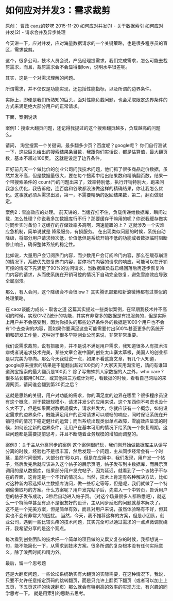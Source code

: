 # 如何应对并发3：需求裁剪

原创： 曹政  caoz的梦呓  2015-11-20
如何应对并发(1) - 关于数据索引
如何应对并发(2) - 请求合并及异步处理

今天讲一下，应对并发，应对海量数据请求的一个关键策略，也是很多程序员的盲区，需求裁剪。

这个，很多公司，技术人员会说，产品经理提需求，我们完成需求，怎么可能去裁剪需求，而且，裁剪需求会不会显得很low，说明水平很差呢。

其实，这是一个对需求理解的问题。

所谓需求，并不仅仅是功能实现，还包括性能指标，以及所谓的边界条件。

实际上，即便是我们所熟知的巨头，面对性能负载问题，也会采取限定边界条件的方式来满足绝大部分用户的正常请求。

下面，案例说话

案例1：搜索大翻页问题，还记得我提过的这个搜索翻页越多，负载越高的问题么。

请问，
淘宝搜索一个关键词，最多翻多少页？百度呢？google呢？
你们自行测试一下，这些巨头给出的搜索结果条目数，我跟你们实话说，都是估算值，最大翻页数，基本不超过100页。
这就是设定了边界条件。

正好前几天一个做比价的创业公司问我技术问题，他们抓了很多商品定价数据，虽然并发不高，但是数据量很大，要在每个搜索中给出结果数和精确翻页数，结果一个带搜索条件的 count(*)的问题出来了，效率特别低，执行开销特别大，跑来问我怎么优化，我告诉他，连百度和谷歌都没法做这样的精确结果，你让我怎么优化。这事就必须从需求出发，第一，不需要精确的返回结果数，第二，翻页做限定。

案例2：雪崩效应的处理。
前天讲的，当缓存扛不住，负载传递给数据库，瞬间过载，怎么处理？你说我多加数据库行不行？那要缓存干嘛用的呢？你说我缓存做实时同步实时备份？这缓存的存储效率多高啊，网速能跟的上？ 
这就涉及一个灾难应急机制，简单说就是 降级服务，有损服务。
在出现类似问题的时候，系统自动降级，将部分用户请求频次低，价值低但是系统开销不低的功能或者数据临时阻断停止响应，确保整体系统的稳定性。

比如说，大量用户会订阅热门内容，而少数用户会订阅冷门内容，那么在缓存崩溃的情况下，系统优先恢复热门内容，暂停冷门内容的请求的响应，可能可以在开销可控的情况下先满足了90%的访问请求，当数据库负载已经回落后再逐步恢复冷门内容的请求，从而使系统在开销可控的情况下自动完全恢复，避免雪崩效应导致全局崩溃。

那么，有人会问，这个降级会不会很low？ 其实腾讯邮箱和新浪微博都有过类似的处理策略。


在 caoz谈能力成长 - 取舍之道 这篇其实提过一些类似案例，在早期我技术并不高明的时候，实现CNZZ统计的功能，其实有非常多的数据是有损服务的，但是实际上用户并不会感受到，因为你损失的那些边界条件外的数据是1000个用户也不会有1个去查询的内容，而如果你要满足这些可能需要付出500%甚至更多的系统开销和研发工作量，这种对于很多早期创业公司来说，非常非常重要。

我们说需求裁剪，说有损服务，并不是说不满足用户需求，我知道很多人有技术洁癖或者说追求技术完美，某些文章会说中国的创业太山寨太草根，美国人的创业都是以完美为导向。那么今天我就说一点，如果不看这篇文章，有几个人知道，google原来搜索的结果是不能翻出超过100页的？大家天天用淘宝吧，请问有谁知道淘宝搜索的最大翻页是100页？ 除了写蜘蛛抓人家数据的人之外，who care ?
很多站长都用CNZZ，或其他第三方统计对吧，看数据的时候，看看自己网站的来源网页，请问谁会翻到第20页之后？

这就是思路的关键，用户对功能的需求，你的满足度的边界在哪里？很多程序员没有这个概念，对于数据规模小，请求并发少的应用来说，这个东西你不考虑也没什么大不了，但是如果面对数据规模大，请求并发大，你就应该有一个概念，如何设定需求的边界条件，既能满足用户的正常请求可以顺畅的响应，同时保证系统在开销可控的情况下稳定健壮的运营；而当系统出现类似单点故障，雪崩效应呈现的时候，如何设定新的边界条件，让用户在基本可用的情况下给系统一个恢复周期。这些问题都是需要提前思考，并且不断随着业务规模的增加而调整的。

案例3：关于主从分离同步的案例
这个案例很好玩，我们刚开始做数据库主从读写分离的时候，经验也不是很丰富，然后发现一个问题，主从同步经常会有一个时延，虽然时间很短，大部分在1秒以内，但是在应用中，我们发现，用户发一个帖子，然后发完后就应该进入这个帖子的展示页吧，帖子发布到主数据库，而展示页调用的是从数据库，结果部分用户发完帖子，因为延迟，就看到了一个该帖子不存在的界面，这肯定是一个不好的情况么。当然，技术上肯定有各种解决方法，比如对这种新内容选择从主数据库访问，做一些标定等等，但是呢，我们就做了一个特别偷懒取巧的方案。什么方案呢？用户发完帖子后，先进入一个中转页，告诉用户您的帖子发布成功，3秒后自动进入帖子页。（对这个场景很多人都熟悉吧），就这么一个特简单甚至有点不是很友好的设计，主从同步延迟的问题就基本解决了。
这不是一个完美方案，但是简单有效，而且对用户来说，虽然体验略有不好，但其实也不会有非常大的困扰。 当然，今天，我不推荐这样的方案，但是小团队，创业公司，遇到一些比较头疼的技术问题，其实完全可以通过需求的一点点微调就绕开，我希望分享的是这个观点。

每次看到创业团队的技术把一个简单的项目做的又累又复杂的时候，我都想说一句，能不能简化一下，从需求到技术方案。很多所谓的复杂根本没有任何实际意义，除了浪费时间和精力外。

最后，留一个思考题

还是大翻页问题，一些论坛系统确实有大翻页的实际需要，在这种情况下，我说，只要不允许任意指定页码的跳转翻页，而是只允许上翻页下翻页（或者可以加上上五页，下五页这样的快速翻页）那么就会有特别高的效率的实现方法，有兴趣的同学思考一下。 就是用索引的思路去思考。